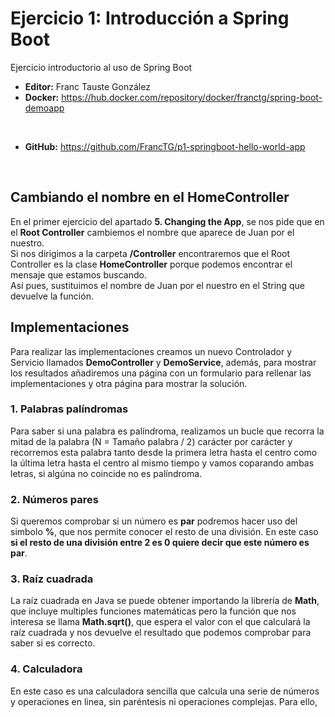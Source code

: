 # Ejercicio 1: Introducción a Spring Boot
Ejercicio introductorio al uso de Spring Boot
<br>

* **Editor:**
Franc Tauste González<br>
* **Docker:**
https://hub.docker.com/repository/docker/franctg/spring-boot-demoapp
<br>

* **GitHub:**
https://github.com/FrancTG/p1-springboot-hello-world-app
<br>

## Cambiando el nombre en el HomeController

En el primer ejercicio del apartado **5. Changing the App**, se nos pide que en el **Root Controller** cambiemos el nombre que aparece de Juan por el nuestro.
<br>
Si nos dirigimos a la carpeta **/Controller** encontraremos que el Root Controller es la clase **HomeController** porque podemos encontrar el mensaje que estamos buscando.
<br>
Así pues, sustituimos el nombre de Juan por el nuestro en el String que devuelve la función. 


## Implementaciones

Para realizar las implementaciones creamos un nuevo Controlador y Servicio llamados **DemoController** y **DemoService**, además, para mostrar los resultados añadiremos una página con un formulario para rellenar las implementaciones y otra página para mostrar la solución.

### 1. Palabras palíndromas 

Para saber si una palabra es palíndroma, realizamos un bucle que recorra
la mitad de la palabra (N = Tamaño palabra / 2) carácter por carácter y recorremos
esta palabra tanto desde la primera letra hasta el centro como la última letra hasta el centro
al mismo tiempo y vamos coparando ambas letras, si algúna no coincide no es palíndroma.

### 2. Números pares

Si queremos comprobar si un número es **par** podremos hacer uso del simbolo **%**,
que nos permite conocer el resto de una división. En este caso **si el resto de una
división entre 2 es 0 quiere decir que este número es par**.

### 3. Raíz cuadrada

La raíz cuadrada en Java se puede obtener importando la librería de **Math**, que 
incluye multiples funciones matemáticas pero la función que nos interesa se llama
**Math.sqrt()**, que espera el valor con el que calculará la raíz cuadrada y nos 
devuelve el resultado que podemos comprobar para saber si es correcto.

### 4. Calculadora

En este caso es una calculadora sencilla que calcula una serie de números y operaciones
en linea, sin paréntesis ni operaciones complejas. Para ello, 